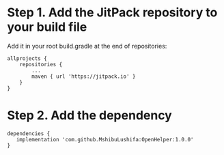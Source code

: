 # Step 1. Add the JitPack repository to your build file

Add it in your root build.gradle at the end of repositories:

````
allprojects {
	repositories {
		...
		maven { url 'https://jitpack.io' }
	}
}
````
 
 # Step 2. Add the dependency
 
 ````
 dependencies {
 	implementation 'com.github.MshibuLushifa:OpenHelper:1.0.0'
}
 ````
 
